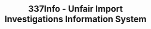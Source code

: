 ---
layout: default
bigquery: https://console.cloud.google.com/bigquery?p=patents-public-data&d=usitc_investigations&page=dataset&project=sheets-management-319211
citation: US International Trade Commission 337Info Unfair Import Investigations Information
  System
contributors: US International Trade Comission
cost: None
description: US International Trade Commission 337Info Unfair Import Investigations
  Information System contains data on investigations done under Section 337. Section
  337 declares the infringement of certain statutory intellectual property rights
  and other forms of unfair competition in import trade to be unlawful practices.
  Most Section 337 investigations involve allegations of patent or registered trademark
  infringement.
documentation: FAQ and tutorial available on the site
last_edit: Mon, 04 Apr 2022 19:10:40 GMT
location: https://pubapps2.usitc.gov/337external/
maintained_by: US International Trade Comission
schema_fields: '[''docketNo'', ''ouiiAttorney'', ''htsNumbers'', ''invUnfairAct'',
  ''reportingRequirements'', ''teoProceedingInvolved'', ''investigationNo'', ''trademarkNumbers'',
  ''finalDetViolation'', ''issueDateOtherNonFinal'', ''markmanHearing'', ''copyrightNumbers'',
  ''scheduledEndDateEvidHear'', ''dateComplaintFiled'', ''teoIdDueDate'', ''dateOfPublicationFrNotice'',
  ''investigationType'', ''actualStartDateEvidHear'', ''cafcAppeals'', ''dateCreated'',
  ''title'', ''publication_number'', ''finalIdOnViolationDue'', ''respondent'', ''finalDetNoViolation'',
  ''investigationTermDate'', ''teoReliefGranted'', ''id'', ''lastUpdated'', ''patentNumber'',
  ''currentStatus'', ''gcAttorney'', ''complainant'', ''finalIdOnViolationIssue'',
  ''internalRemand'', ''startDateMarkmanHearing'', ''endDateMarkmanHearing'', ''actualEndDateEvidHear'',
  ''targetDate'', ''aljAssigned'', ''ouiiParticipation'', ''teoIdIssueDate'', ''patentNumbers'',
  ''currentActiveALJ'', ''scheduledStartDateEvidHear'']'
shortname: unfair_import_investigations
tags:
- import
- legal
- trade
timeframe: 2008-2021 (prior to 2008 downloadable as a JSON file)
title: 337Info - Unfair Import Investigations Information System
uuid: 2721f5ec-e599-4890-9265-9706719fc71e
---